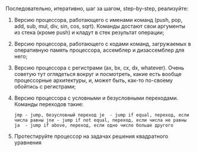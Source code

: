 Последовательно, итеративно, шаг за шагом, step-by-step, pеализуйте:

1. Версию процессора, работающего с именами команд (push, pop, add, sub, mul, div, sin, cos, sqrt). Команды достают свои аргументы из стека (кроме push) и кладут в стек результат операции;

2. Версию процессора, работающего с кодами команд, загружаемых в оперативную память процессора, ассемблер и дизассемблер для него;

3. Версию процессора с регистрами (ax, bx, cx, dx, whatever). Очень советую тут оглядеться вокруг и посмотреть, какие есть вообще процессорные архитектуры, и, может быть, как-то по-своему обойтись с регистрами;

4. Версию процессора с условными и безусловными переходами. Команды переходов такие:

   `jmp - jump, безусловный переход
   je  - jump if equal, переход, если числа равны
   jne - jump if not equal, переход, если числа не равны
   ja  - jump if above, переход, если одно число больше другого`
   
5. Протестируйте процессор на задачах решения квадратного уравнения
   
